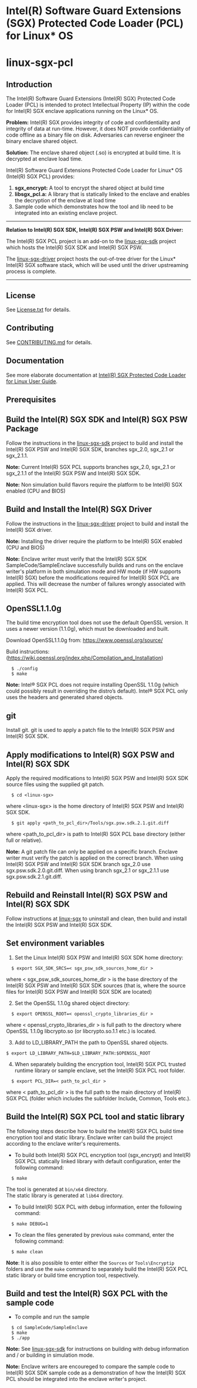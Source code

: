 Intel(R) Software Guard Extensions (SGX) Protected Code Loader (PCL) for Linux\* OS
================================================

# linux-sgx-pcl

Introduction
------------
The Intel(R) Software Guard Extensions (Intel(R) SGX) Protected Code Loader (PCL) is intended to protect Intellectual Property (IP) within the code for Intel(R) SGX enclave applications running on the Linux* OS.

**Problem:** Intel(R) SGX provides integrity of code and confidentiality and integrity of data at run-time. However, it does NOT provide confidentiality of code offline as a binary file on disk. Adversaries can reverse engineer the binary enclave shared object.

**Solution:** The enclave shared object (.so) is encrypted at build time. It is decrypted at enclave load time. 

Intel(R) Software Guard Extensions Protected Code Loader for Linux\* OS (Intel(R) SGX PCL) provides: 
1. **sgx_encrypt:** A tool to encrypt the shared object at build time
2. **libsgx_pcl.a:** A library that is statically linked to the enclave and enables the decryption of the enclave at load time
3. Sample code which demonstrates how the tool and lib need to be integrated into an existing enclave project. 

---------

**Relation to Intel(R) SGX SDK, Intel(R) SGX PSW and Intel(R) SGX Driver:**

The Intel(R) SGX PCL project is an add-on to the [linux-sgx-sdk](https://github.com/01org/linux-sgx) project which hosts the Intel(R) SGX SDK and Intel(R) SGX PSW. 

The [linux-sgx-driver](https://github.com/01org/linux-sgx-driver) project hosts the out-of-tree driver for the Linux\* Intel(R) SGX software stack, which will be used until the driver upstreaming process is complete. 

---------

License
-------
See [License.txt](License.txt) for details.

Contributing
-------
See [CONTRIBUTING.md](CONTRIBUTING.md) for details.

Documentation
-------------

See more elaborate documentation at [Intel(R) SGX Protected Code Loader for Linux User Guide](https://github.com/intel/linux-sgx-pcl/blob/master/Intel(R)%20SGX%20Protected%20Code%20Loader%20for%20Linux%20User%20Guide.pdf).

Prerequisites 
-------------

Build the Intel(R) SGX SDK and Intel(R) SGX PSW Package
-------------------------------------------------------
Follow the instructions in the [linux-sgx-sdk](https://github.com/01org/linux-sgx) project to build and install the Intel(R) SGX PSW and Intel(R) SGX SDK, branches sgx_2.0, sgx_2.1 or sgx_2.1.1.

**Note:** Current Intel(R) SGX PCL supports branches sgx_2.0, sgx_2.1 or sgx_2.1.1 of the Intel(R) SGX PSW and Intel(R) SGX SDK.  

**Note:** Non simulation build flavors require the platform to be Intel(R) SGX enabled (CPU and BIOS)

Build and Install the Intel(R) SGX Driver
-----------------------------------------
Follow the instructions in the [linux-sgx-driver](https://github.com/01org/linux-sgx-driver) project to build and install the Intel(R) SGX driver.

**Note:** Installing the driver require the platform to be Intel(R) SGX enabled (CPU and BIOS)

**Note:** Enclave writer must verify that the Intel(R) SGX SDK SampleCode/SampleEnclave successfully builds and runs on the enclave writer's platform in both simulation mode and HW mode (if HW supports Intel(R) SGX) before the modifications required for Intel(R) SGX PCL are applied. This will decrease the number of failures wrongly associated with Intel(R) SGX PCL.

OpenSSL1.1.0g
-------------
The build time encryption tool does not use the default OpenSSL version. It uses a newer version (1.1.0g), which must be downloaded and built.

Download OpenSSL1.1.0g from: https://www.openssl.org/source/

Build instructions: (https://wiki.openssl.org/index.php/Compilation_and_Installation)
  ```
    $ ./config
    $ make
  ```

**Note:** Intel® SGX PCL does not require installing OpenSSL 1.1.0g (which could possibly result in overriding the distro’s default). Intel® SGX PCL only uses the headers and generated shared objects.

git
---
Install git. git is used to apply a patch file to the Intel(R) SGX PSW and Intel(R) SGX SDK. 

Apply modifications to Intel(R) SGX PSW and Intel(R) SGX SDK
------------------------------------------------------------
Apply the required modifications to Intel(R) SGX PSW and Intel(R) SGX SDK source files using the supplied git patch. 
  ```
    $ cd <linux-sgx>
  ```
  where \<linux-sgx\> is the home directory of Intel(R) SGX PSW and Intel(R) SGX SDK.
  ```
    $ git apply <path_to_pcl_dir>/Tools/sgx.psw.sdk.2.1.git.diff
  ```
  where <path_to_pcl_dir> is path to Intel(R) SGX PCL base directory (either full or relative).


**Note:** A git patch file can only be applied on a specific branch. Enclave writer must verify the patch is applied on the correct branch. When using Intel(R) SGX PSW and Intel(R) SGX SDK branch sgx_2.0 use sgx.psw.sdk.2.0.git.diff. When using branch sgx_2.1 or sgx_2.1.1 use sgx.psw.sdk.2.1.git.diff. 

Rebuild and Reinstall Intel(R) SGX PSW and Intel(R) SGX SDK
-----------------------------------------------------------
Follow instructions at [linux-sgx](https://github.com/01org/linux-sgx) to uninstall and clean, then build and install the Intel(R) SGX PSW and Intel(R) SGX SDK.

Set environment variables
-------------------------
1.	Set the Linux Intel(R) SGX PSW and Intel(R) SGX SDK home directory:
  ```
    $ export SGX_SDK_SRCS=< sgx_psw_sdk_sources_home_dir >
  ```
  where < sgx_psw_sdk_sources_home_dir > is the base directory of the Intel(R) SGX PSW and Intel(R) SGX SDK sources (that is, where the source files for Intel(R) SGX PSW and Intel(R) SGX SDK are located)

2.	Set the OpenSSL 1.1.0g shared object directory:
  ```
    $ export OPENSSL_ROOT=< openssl_crypto_libraries_dir >
  ```
  where < openssl_crypto_libraries_dir > is full path to the directory where OpenSSL 1.1.0g libcrypto.so (or libcrypto.so.1.1 etc.) is located. 

3.	Add to LD_LIBRARY_PATH the path to OpenSSL shared objects.
  ```
  $ export LD_LIBRARY_PATH=$LD_LIBRARY_PATH:$OPENSSL_ROOT
  ```
4.	When separately building the encryption tool, Intel(R) SGX PCL trusted runtime library or sample enclave, set the Intel(R) SGX PCL root folder. 
  ```
    $ export PCL_DIR=< path_to_pcl_dir >
  ```
  where < path_to_pcl_dir > is the full path to the main directory of Intel(R) SGX PCL (folder which includes the subfolder Include, Common, Tools etc.). 
 
Build the Intel(R) SGX PCL tool and static library 
--------------------------------------------------
The following steps describe how to build the Intel(R) SGX PCL build time encryption tool and static library. Enclave writer can build the project according to the enclave writer's requirements.  
- To build both Intel(R) SGX PCL encryption tool (sgx_encrypt) and Intel(R) SGX PCL statically linked library with default configuration, enter the following command:  
```
  $ make  
```  
  The tool is generated at `bin/x64` directory.  
  The static library is generated at `lib64` directory.
  
- To build Intel(R) SGX PCL with debug information, enter the following command:  
```
  $ make DEBUG=1
```
- To clean the files generated by previous `make` command, enter the following command:  
```
  $ make clean
```
**Note**: It is also possible to enter either the `Sources` or `Tools\Encryptip` folders and use the `make` command to separately build the Intel(R) SGX PCL static library or build time encryption tool, respectively.

Build and test the Intel(R) SGX PCL with the sample code
--------------------------------------------------------

- To compile and run the sample
```
  $ cd SampleCode/SampleEnclave
  $ make
  $ ./app
```

**Note:** See [linux-sgx-sdk](https://github.com/01org/linux-sgx) for instructions on building with debug information and / or building in simulation mode. 

**Note:** Enclave writers are encoureged to compare the sample code to Intel(R) SGX SDK sample code as a demonstration of how the Intel(R) SGX PCL should be integrated into the enclave writer's project.  
